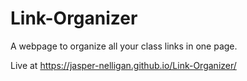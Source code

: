 # Link-Organizer
A webpage to organize all your class links in one page.

Live at https://jasper-nelligan.github.io/Link-Organizer/
